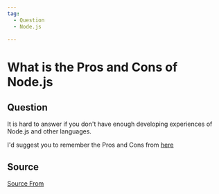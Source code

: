 ```yaml
---
tag:
  - Question
  - Node.js

---
```

  
# What is the Pros and Cons of Node.js

## Question
It is hard to answer if you don't have enough developing experiences of Node.js and other languages.

I'd suggest you to remember the Pros and Cons from [here](http://voidcanvas.com/describing-node-js/)




##  Source
[Source From](https://bigfrontend.dev/question/What-is-the-Pros-and-Cons-of-Node.js)

  